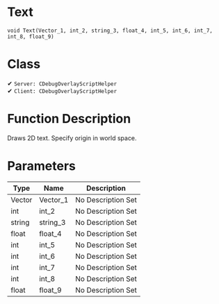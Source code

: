 # Text
```
void Text(Vector_1, int_2, string_3, float_4, int_5, int_6, int_7, int_8, float_9)
```
# Class
✔ `Server: CDebugOverlayScriptHelper`  
✔ `Client: CDebugOverlayScriptHelper`  

# Function Description
Draws 2D text. Specify origin in world space.
# Parameters
Type|Name|Description
--|--|--
Vector|Vector_1|No Description Set
int|int_2|No Description Set
string|string_3|No Description Set
float|float_4|No Description Set
int|int_5|No Description Set
int|int_6|No Description Set
int|int_7|No Description Set
int|int_8|No Description Set
float|float_9|No Description Set
